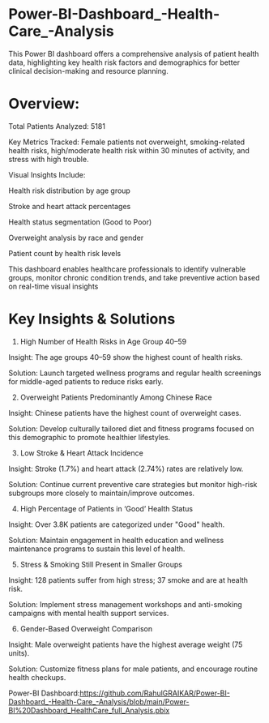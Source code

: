 # Power-BI-Dashboard_-Health-Care_-Analysis
This Power BI dashboard offers a comprehensive analysis of patient health data, highlighting key health risk factors and demographics for better clinical decision-making and resource planning.   




# Overview:

Total Patients Analyzed: 5181

Key Metrics Tracked: Female patients not overweight, smoking-related health risks, high/moderate health risk within 30 minutes of activity, and stress with high trouble.

Visual Insights Include:

Health risk distribution by age group

Stroke and heart attack percentages

Health status segmentation (Good to Poor)

Overweight analysis by race and gender

Patient count by health risk levels



This dashboard enables healthcare professionals to identify vulnerable groups, monitor chronic condition trends, and take preventive action based on real-time visual insights


# Key Insights & Solutions

1. High Number of Health Risks in Age Group 40–59

Insight: The age groups 40–59 show the highest count of health risks.

Solution: Launch targeted wellness programs and regular health screenings for middle-aged patients to reduce risks early.



2. Overweight Patients Predominantly Among Chinese Race

Insight: Chinese patients have the highest count of overweight cases.

Solution: Develop culturally tailored diet and fitness programs focused on this demographic to promote healthier lifestyles.



3. Low Stroke & Heart Attack Incidence

Insight: Stroke (1.7%) and heart attack (2.74%) rates are relatively low.

Solution: Continue current preventive care strategies but monitor high-risk subgroups more closely to maintain/improve outcomes.



4. High Percentage of Patients in ‘Good’ Health Status

Insight: Over 3.8K patients are categorized under "Good" health.

Solution: Maintain engagement in health education and wellness maintenance programs to sustain this level of health.



5. Stress & Smoking Still Present in Smaller Groups

Insight: 128 patients suffer from high stress; 37 smoke and are at health risk.

Solution: Implement stress management workshops and anti-smoking campaigns with mental health support services.



6. Gender-Based Overweight Comparison

Insight: Male overweight patients have the highest average weight (75 units).

Solution: Customize fitness plans for male patients, and encourage routine health checkups.


Power-BI Dashboard:https://github.com/RahulGRAIKAR/Power-BI-Dashboard_-Health-Care_-Analysis/blob/main/Power-BI%20Dashboard_HealthCare_full_Analysis.pbix
